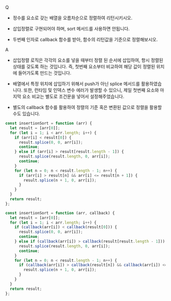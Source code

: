 Q
 - 정수를 요소로 갖는 배열을 오름차순으로 정렬하여 리턴시키시오.

 - 삽입정렬로 구현되어야 하며, sort 메서드를 사용하면 안됩니다.

 - 두번째 인자로 callback 함수를 받아, 함수의 리턴값을 기준으로 정렬해보시오.

 

A
 - 삽입정렬 로직은 각각의 요소를 넣을 때부터 정렬 된 순서에 삽입하여, 항시 정렬된 상태를 갖도록 하는 것입니다. 즉, 첫번째 요소부터 비교하여 해당 값이 정렬된 위치에 들어가도록 만드는 것입니다.

 - 배열에서 특정 위치에 삽입하기 위해서 push가 아닌 splice 메서드를 활용하였습니다. 또한, 런타임 및 인덱스 변수 에러가 발생할 수 있으니, 제일 첫번째 요소와 마지막 요소 비교는 별도로 조건문을 넣어서 설정해주었습니다.

 - 별도의 callback 함수를 활용하여 정렬의 기준 혹은 변환된 값으로 정렬을 활용할 수도 있습니다.

```js
const insertionSort = function (arr) {
  let result = [arr[0]];
  for (let i = 1; i < arr.length; i++) {
    if (arr[i] < result[0]) {
      result.splice(0, 0, arr[i]);
      continue;
    } else if (arr[i] > result[result.length - 1]) {
      result.splice(result.length, 0, arr[i]);
      continue;
    }
    for (let n = 0; n < result.length - 1; n++) {
      if (arr[i] > result[n] && arr[i] <= result[n + 1]) {
        result.splice(n + 1, 0, arr[i]);
      }
    }
  }
  return result;
};
```

```js
const insertionSort = function (arr, callback) {
  let result = [arr[0]];
  for (let i = 1; i < arr.length; i++) {
    if (callback(arr[i]) < callback(result[0])) {
      result.splice(0, 0, arr[i]);
      continue;
    } else if (callback(arr[i]) > callback(result[result.length - 1])) {
      result.splice(result.length, 0, arr[i]);
      continue;
    }
    for (let n = 0; n < result.length - 1; n++) {
      if (callback(arr[i]) > callback(result[n]) && callback(arr[i]) <= callback(result[n + 1])) {
        result.splice(n + 1, 0, arr[i]);
      }
    }
  }
  return result;
};
```
